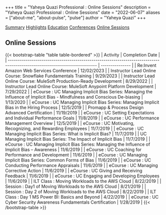 +++
title = "Yaheya Quazi Professional : Online Sessions"
description = "Yaheya Quazi Professional : Online Sessions"
date = "2022-06-07"
aliases = ["about-me", "about-pulse", "pulse"]
author = "Yaheya Quazi"
+++

<a href="/yaheya/" class="btn btn-info" role="button">Summary</a> <a href="/highlights/" class="btn btn-success" role="button">Highlights</a> <a href="/education/" class="btn btn-warning" role="button">Education</a> <a href="/conferences/" class="btn btn-secondary" role="button">Conferences</a> <a href="/onlinesessions/" class="btn btn-danger.disabled" role="button">Online Sessions</a>

## Online Sessions

{{< bootstrap-table "table table-bordered" >}}
| Activity                                                                                                                   | Completion Date |
| -------------------------------------------------------------------------------------------------------------------------- | --------------- |
| Re:Invent Amazon Web Services Conference                                                                                   | 12/02/2023      |
| Instructor Lead Online Course: Snowflake Fundamentals Training                                                             | 9/29/2023       |
| Instructor Lead Online Course: MuleSoft Production-Ready Development                                                       | 8/29/2022       |
| Instructor Lead Online Course: MuleSoft Anypoint Platform Development                                                      | 7/29/2022       |
| eCourse : UC Managing Implicit Bias Series: Managing the Influence of Implicit Bias - Mindfulness and Conscious De-biasing | 1/13/2020       |
| eCourse : UC Managing Implicit Bias Series: Managing Implicit Bias in the Hiring Process                                   | 12/5/2019       |
| Promapp & Process Design Advanced Certification                                                                            | 11/19/2019      |
| eCourse : UC Setting Expectations and Individual Performance Goals                                                         | 11/8/2019       |
| eCourse : UC Performance Management Overview                                                                               | 12/5/2019       |
| eCourse : UC Motivating, Recognizing, and Rewarding Employees                                                              | 11/7/2019       |
| eCourse : UC Managing Implicit Bias Series: What is Implicit Bias?                                                         | 11/7/2019       |
| UC Managing Implicit Bias Series: The Impact of Implicit Bias                                                              | 11/7/2019       |
| eCourse : UC Managing Implicit Bias Series: Managing the Influence of Implicit Bias – Awareness                            | 11/6/2019       |
| eCourse : UC Coaching for Performance and Development                                                                      | 11/6/2019       |
| eCourse : UC Managing Implicit Bias Series: Common Forms of Bias                                                           | 11/6/2019       |
| eCourse : UC Conducting Performance Appraisals                                                                             | 11/6/2019       |
| eCourse : UC Managing Corrective Action                                                                                    | 11/6/2019       |
| eCourse : UC Giving and Receiving Feedback                                                                                 | 11/6/2019       |
| eCourse : UC Engaging and Developing Employees                                                                             | 11/6/2019       |
| ILT Class : Moving Workloads to the AWS Cloud                                                                              | 8/22/2019       |
| Session : Day1 of Moving Workloads to the AWS Cloud                                                                        | 8/21/2019       |
| Session : Day 2 of Moving Workloads to the AWS Cloud                                                                       | 8/22/2019       |
| ILT Class : Day 1 MS Power BI: Basics and Beyond                                                                           | 4/22/2019       |
| eCourse : UC Cyber Security Awareness Fundamentals Certification                                                           | 1/28/2019       |
{{< /bootstrap-table >}}